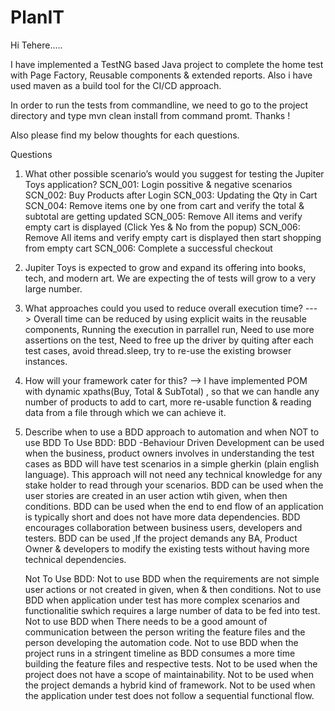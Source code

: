 # PlanIT

Hi Tehere.....

I have implemented a TestNG based Java project to complete the home test with Page Factory, Reusable components & extended reports. Also i have used maven as a build tool for the CI/CD approach.

In order to run the tests from commandline, we need to go to the project directory and type mvn clean install from command promt. Thanks !

Also please find my below thoughts for each questions.

Questions
1. What other possible scenario’s would you suggest for testing the Jupiter Toys application?
    SCN_001: Login possitive & negative scenarios
    SCN_002: Buy Products after Login
    SCN_003: Updating the Qty in Cart
    SCN_004: Remove items one by one from cart and verify the total & subtotal are getting updated
    SCN_005: Remove All items and verify empty cart is displayed (Click Yes & No from the popup)
    SCN_006: Remove All items and verify empty cart is displayed then start shopping from empty cart
    SCN_006: Complete a successful checkout

2. Jupiter Toys is expected to grow and expand its offering into books, tech, and modern art. We are 
expecting the of tests will grow to a very large number. 
1. What approaches could you used to reduce overall execution time?  ---> Overall time can be reduced by using explicit waits in the reusable components, Running the execution in    parrallel run, Need to use more assertions on the test, Need to free up the driver by quiting after each test cases, avoid thread.sleep, try to re-use the existing browser        instances.
2. How will your framework cater for this? --> I have implemented POM with dynamic xpaths(Buy, Total & SubTotal) , so that we can handle any number of products to add to cart,        more re-usable function & reading data from a file through which we can achieve it.


3. Describe when to use a BDD approach to automation and when NOT to use BDD
    To Use BDD:
    BDD -Behaviour Driven Development can be used when the business, product owners involves in understanding the test cases as BDD will have test scenarios in a simple gherkin       (plain english language). This approach will not need any technical knowledge for any stake holder to read through your scenarios.
    BDD can be used when the user stories are created in an user action wtih given, when then conditions.
    BDD can be used when the end to end flow of an application is typically short and does not have more data dependencies.
    BDD encourages collaboration between business users, developers and testers.
    BDD can be used ,If the project demands any BA, Product Owner & developers to modify the existing tests without having more technical dependencies.
    
    Not To Use BDD:
    Not to use BDD when the requirements are not simple user actions or not created in given, when & then conditions.
    Not to use BDD when application under test has more complex scenarios and functionalitie swhich requires a large number of data to be fed into test.
    Not to use BDD when There needs to be a good amount of communication between the person writing the feature files and the person developing the automation code.
    Not to use BDD when the project runs in a stringent timeline as BDD consumes a more time building the feature files and respective tests.
    Not to be used when the project does not have a scope of maintainability.
    Not to be used when the project demands a hybrid kind of framework.
    Not to be used when the application under test does not follow a sequential functional flow.
    
    
